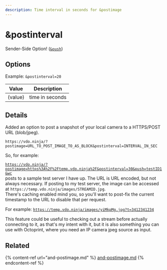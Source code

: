 ```yaml
---
description: Time interval in seconds for &postimage
---
```


# \&postinterval

Sender-Side Option! ([`&push`](../../source-settings/push.md))

## Options

Example: `&postinterval=20`

| Value   | Description     |
| ------- | --------------- |
| (value) | time in seconds |

## Details

Added an option to post a snapshot of your local camera to a HTTPS/POST URL (blob/jpeg).

`https://vdo.ninja/?postimage=URL_TO_POST_IMAGE_TO_AS_BLOCK&postinterval=INTERVAL_IN_SEC`

So, for example:

[`https://vdo.ninja/?postimage=https%3A%2F%2Ftemp.vdo.ninja%2F&postinterval=30&push=testID1&wc`](https://vdo.ninja/?postimage=https%3A%2F%2Ftemp.vdo.ninja%2F\&postinterval=30\&push=testID1\&wc)\
posts to a sample test server I have up. The URL is URL encoded, but not always necessary. If posting to my test server, the image can be accessed at `https://temp.vdo.ninja/images/STREAMID.jpg`.\
There's caching enabled mind you, so you'll want to post-fix the current timestamp to the URL to disable that per request.

For example: [`https://temp.vdo.ninja/images/yiMkpMg.jpg?t=3412341234`](https://temp.vdo.ninja/images/yiMkpMg.jpg?t=3412341234)&#x20;

This feature could be useful to checking out a stream before actually connecting to it, as that's my intent with it, but it is also something you can use with Octoprint, where you need an IP camera jpeg source as input.

## Related

{% content-ref url="and-postimage.md" %}
[and-postimage.md](and-postimage.md)
{% endcontent-ref %}
